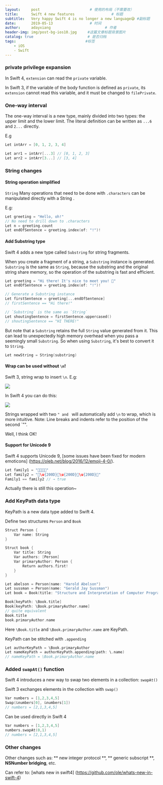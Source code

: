 ```yaml
---
layout:     post                       # 使用的布局（不需要改）
title:      Swift 4 new features                 # 标题 
subtitle:   Very happy Swift 4 is no longer a new language😅 #副标题
date:       2019-05-13                 # 时间
author:     adayxiang                         # 作者
header-img: img/post-bg-ios10.jpg     #这篇文章标题背景图片
catalog: true                         # 是否归档
tags:                                #标签
    - iOS
    - Swift
---
```


### private privilege expansion

In Swift 4, `extension` can read the `private` variable.

In Swift 3, if the variable of the body function is defined as `private`, its `extension` cannot read this variable, and it must be changed to `filePrivate`.

### One-way interval

The one-way interval is a new type, mainly divided into two types: the upper limit and the lower limit. The literal definition can be written as `...6` and `2...` directly.

E.g

```swift
Let intArr = [0, 1, 2, 3, 4]

Let arr1 = intArr[...3] // [0, 1, 2, 3]
Let arr2 = intArr[3...] // [3, 4]
```

### String changes


#### String operation simplified

`String` Many operations that need to be done with `.characters` can be manipulated directly with a String .

E.g:

```swift
Let greeting = "Hello, oh!"
// No need to drill down to .characters
Let n = greeting.count
Let endOfSentence = greeting.index(of: "!")!

```

#### Add Substring type


Swift 4 adds a new type called `Substring` for string fragments.

When you create a fragment of a string, a `Substring` instance is generated. `Substring` is the same as `String`, because the substring and the original string share memory, so the operation of the substring is fast and efficient.

```swift
Let greeting = "Hi there! It's nice to meet you! 👋"
Let endOfSentence = greeting.index(of: "!")!

// Generate a Substring instance
Let firstSentence = greeting[...endOfSentence]
// firstSentence == "Hi there!"

// `Substring` is the same as `String`
Let shoutingSentence = firstSentence.uppercased()
// shoutingSentence == "HI THERE!"
```

But note that a `Substring` retains the full `String` value generated from it. This can lead to unexpectedly high memory overhead when you pass a seemingly small `Substring`. So when using `Substring`, it's best to convert it to `String`.

```swift
Let newString = String(substring)
```


#### Wrap can be used without `\n`!

Swift 3, string wrap to insert `\n`.
E.g:

![](https://ws4.sinaimg.cn/large/006tNc79gy1fjdam0wvhhj305d0283yf.jpg)

In Swift 4 you can do this:

![](https://ws2.sinaimg.cn/large/006tNc79gy1fjdas2yri4j303q0260sm.jpg)

Strings wrapped with two ``" and `` will automatically add `\n` to wrap, which is more intuitive. Note: Line breaks and indents refer to the position of the second `"".

Well, I think OK!

#### Support for Unicode 9

Swift 4 supports Unicode 9, [some issues have been fixed for modern emoticons] (https://oleb.net/blog/2016/12/emoji-4-0/).


```swift
Let family1 = "👨‍👩‍👧‍👦"
Let family2 = "👨\u{200D}👩\u{200D}👧\u{200D}👦"
Family1 == family2 // → true
```

Actually there is still this operation~

### Add KeyPath data type

KeyPath is a new data type added to Swift 4.

Define two structures `Person` and `Book`

```swift
Struct Person {
    Var name: String
}

Struct book {
    Var title: String
    Var authors: [Person]
    Var primaryAuthor: Person {
        Return authors.first!
    }
}

Let abelson = Person(name: "Harold Abelson")
Let sussman = Person(name: "Gerald Jay Sussman")
Let book = Book(title: "Structure and Interpretation of Computer Programs", authors: [abelson, sussman])
```
```swift
Book[keyPath: \Book.title]
Book[keyPath: \Book.primaryAuthor.name]
// quite equivalent
Book.title
book.primaryAuthor.name
```

Here `\Book.title` and `\Book.primaryAuthor.name` are KeyPath.

KeyPath can be stitched with `.appending`

```swift
Let authorKeyPath = \Book.primaryAuthor
Let nameKeyPath = authorKeyPath.appending(path: \.name)
// nameKeyPath = \Book.primaryAuthor.name
```

### Added `swapAt()` function
Swift 4 introduces a new way to swap two elements in a collection: `swapAt()`

Swift 3 exchanges elements in the collection with `swap()`

```swift
Var numbers = [1,2,3,4,5]
Swap(&numbers[0], &numbers[1])
// numbers = [2,1,3,4,5]
```

Can be used directly in Swift 4

```swift
Var numbers = [1,2,3,4,5]
numbers.swapAt(0,1)
// numbers = [2,1,3,4,5]
```



### Other changes

Other changes such as: ** new integer protocol **, ** generic subscript **, **NSNumber bridging**, etc.

Can refer to: [whats new in swift4] (https://github.com/ole/whats-new-in-swift-4)
